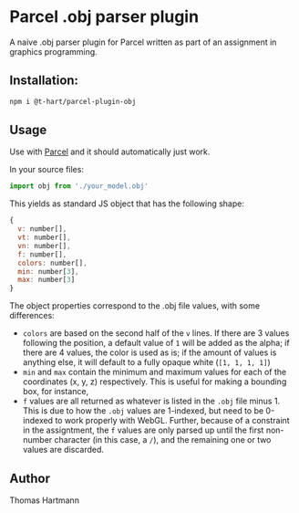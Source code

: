 # Parcel .obj parser plugin

A naive .obj parser plugin for Parcel written as part of an assignment in graphics programming.

## Installation:
```sh
npm i @t-hart/parcel-plugin-obj
```

## Usage
Use with [Parcel](https://parceljs.org/) and it should automatically just work.

In your source files:
```js
import obj from './your_model.obj'
```

This yields as standard JS object that has the following shape:
```js
{
  v: number[],
  vt: number[],
  vn: number[],
  f: number[],
  colors: number[],
  min: number[3],
  max: number[3]
}
```
The object properties correspond to the .obj file values, with some differences:
- `colors` are based on the second half of the `v` lines. If there are 3 values following the position, a default value of `1` will be added as the alpha; if there are 4 values, the color is used as is; if the amount of values is anything else, it will default to a fully opaque white (`[1, 1, 1, 1]`)
- `min` and `max` contain the minimum and maximum values for each of the coordinates (x, y, z) respectively. This is useful for making a bounding box, for instance,
- `f` values are all returned as whatever is listed in the `.obj` file minus 1. This is due to how the `.obj` values are 1-indexed, but need to be 0-indexed to work properly with WebGL. Further, because of a constraint in the assigntment, the `f` values are only parsed up until the first non-number character (in this case, a `/`), and the remaining one or two values are discarded.

## Author
Thomas Hartmann
